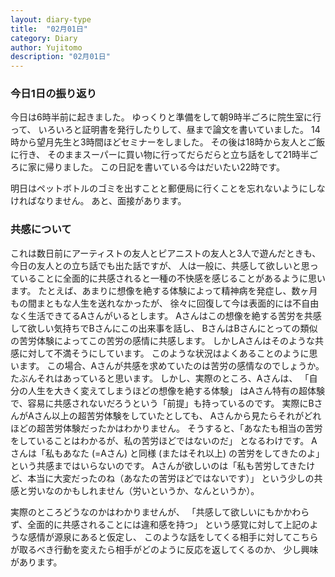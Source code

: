 ```yaml
---
layout: diary-type
title:  "02月01日"
category: Diary
author: Yujitomo
description: "02月01日"
---
```



### 今日1日の振り返り

今日は6時半前に起きました。
ゆっくりと準備をして朝9時半ごろに院生室に行って、
いろいろと証明書を発行したりして、昼まで論文を書いていました。
14時から望月先生と3時間ほどセミナーをしました。
その後は18時から友人とご飯に行き、
そのままスーパーに買い物に行ってだらだらと立ち話をして21時半ごろに家に帰りました。
この日記を書いている今はだいたい22時です。

明日はペットボトルのゴミを出すことと郵便局に行くことを忘れないようにしなければなりません。
あと、面接があります。



### 共感について

これは数日前にアーティストの友人とピアニストの友人と3人で遊んだときも、今日の友人との立ち話でも出た話ですが、
人は一般に、共感して欲しいと思っていることに全面的に共感されると一種の不快感を感じることがあるように思います。
たとえば、あまりに想像を絶する体験によって精神病を発症し、数ヶ月もの間まともな人生を送れなかったが、
徐々に回復して今は表面的には不自由なく生活できてるAさんがいるとします。
Aさんはこの想像を絶する苦労を共感して欲しい気持ちでBさんにこの出来事を話し、
BさんはBさんにとっての類似の苦労体験によってこの苦労の感情に共感します。
しかしAさんはそのような共感に対して不満そうにしています。
このような状況はよくあることのように思います。
この場合、Aさんが共感を求めていたのは苦労の感情なのでしょうか。
たぶんそれはあっていると思います。
しかし、実際のところ、Aさんは、
「自分の人生を大きく変えてしまうほどの想像を絶する体験」
はAさん特有の超体験で、容易に共感されないだろうという「前提」も持っているのです。
実際にBさんがAさん以上の超苦労体験をしていたとしても、
Aさんから見たらそれがどれほどの超苦労体験だったかはわかりません。
そうすると、「あなたも相当の苦労をしていることはわかるが、私の苦労ほどではないのだ」
となるわけです。
Aさんは「私もあなた (=Aさん) と同様 (またはそれ以上) の苦労をしてきたのよ」
という共感まではいらないのです。
Aさんが欲しいのは「私も苦労してきたけど、本当に大変だったのね（あなたの苦労ほどではないです）」
という少しの共感と労いなのかもしれません（労いというか、なんというか）。


実際のところどうなのかはわかりませんが、
「共感して欲しいにもかかわらず、全面的に共感されることには違和感を持つ」
という感覚に対して上記のような感情が源泉にあると仮定し、
このような話をしてくる相手に対してこちらが取るべき行動を変えたら相手がどのように反応を返してくるのか、
少し興味があります。
